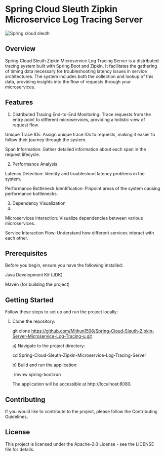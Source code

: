 # Spring Cloud Sleuth Zipkin Microservice Log Tracing Server

![Spring cloud sleuth](https://github.com/Mithun1508/Spring-Cloud-Sleuth-Zipkin-Server-Microservice-Log-Tracing-u/assets/93249038/78d040b1-e4df-49f7-914f-ea323fc6468d)


## Overview

Spring Cloud Sleuth Zipkin Microservice Log Tracing Server is a distributed tracing system built with Spring Boot and Zipkin. It facilitates the gathering of timing data necessary for troubleshooting latency issues in service architectures. The system includes both the collection and lookup of this data, providing insights into the flow of requests through your microservices.

## Features

1. Distributed Tracing
End-to-End Monitoring: Trace requests from the entry point to different microservices, providing a holistic view of request flow.

Unique Trace IDs: Assign unique trace IDs to requests, making it easier to follow their journey through the system.

Span Information: Gather detailed information about each span in the request lifecycle.

2. Performance Analysis
   
Latency Detection: Identify and troubleshoot latency problems in the system.

Performance Bottleneck Identification: Pinpoint areas of the system causing performance bottlenecks.

3. Dependency Visualization
4. 
Microservices Interaction: Visualize dependencies between various microservices.

Service Interaction Flow: Understand how different services interact with each other.
## Prerequisites
Before you begin, ensure you have the following installed:

Java Development Kit (JDK)

Maven (for building the project)

## Getting Started

Follow these steps to set up and run the project locally:

1. Clone the repository:

   git clone https://github.com/Mithun1508/Spring-Cloud-Sleuth-Zipkin-Server-Microservice-Log-Tracing-u.git

   a) Navigate to the project directory:
   
   cd Spring-Cloud-Sleuth-Zipkin-Microservice-Log-Tracing-Server

   b) Build and run the application:
   
   ./mvnw spring-boot:run

   The application will be accessible at http://localhost:8080.


## Contributing
If you would like to contribute to the project, please follow the Contributing Guidelines.

## License
This project is licensed under the Apache-2.0 License - see the LICENSE file for details.


